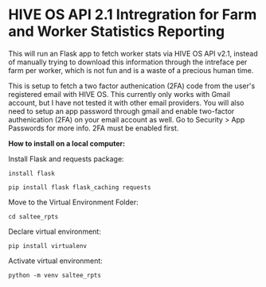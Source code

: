 # HIVE OS API 2.1 Intregration for Farm and Worker Statistics Reporting

This will run an Flask app to fetch worker stats via HIVE OS API v2.1, instead of manually trying to download this information through the intreface per farm per worker, which is not fun and is a waste of a precious human time.

This is setup to fetch a two factor authenication (2FA) code from the user's registered email with HIVE OS.  This currently only works with Gmail account, but I have not tested it with other email providers.  You will also need to setup an app password through gmail and enable two-factor authenication (2FA) on your email account as well.  Go to Security > App Passwords for more info. 2FA must be enabled first.

<b>How to install on a local computer:</b>

 Install Flask and requests package:

 `install flask`

 `pip install flask flask_caching requests`

 Move to the Virtual Environment Folder:

 `cd saltee_rpts`

 Declare virtual environment:

  `pip install virtualenv`

 Activate virtual environment:

  `python -m venv saltee_rpts`




